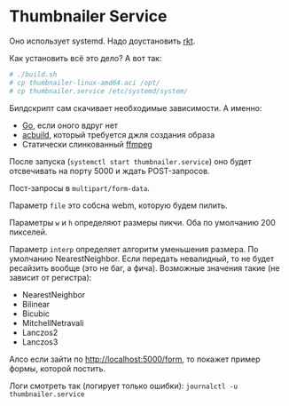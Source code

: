 # Thumbnailer Service

Оно использует systemd. Надо доустановить [rkt](https://coreos.com/rkt/).

Как установить всё это дело? А вот так:

```bash
# ./build.sh
# cp thumbnailer-linux-amd64.aci /opt/
# cp thumbnailer.service /etc/systemd/system/
```

Билдскрипт сам скачивает необходимые зависимости. А именно:
* [Go](https://golang.org/), если оного вдруг нет
* [acbuild](https://github.com/appc/acbuild), который требуется джля создания образа
* Статически слинкованный [ffmpeg](http://johnvansickle.com/ffmpeg/)

После запуска (`systemctl start thumbnailer.service`)
оно будет отсвечивать на порту 5000 и ждать POST-запросов.

Пост-запросы в `multipart/form-data`.

Параметр `file` это собсна webm, которую будем пилить.

Параметры `w` и `h` определяют размеры пикчи.
Оба по умолчанию 200 пикселей.

Параметр `interp` определяет алгоритм уменьшения размера.
По умолчанию NearestNeighbor.
Если передать невалидный, то не будет ресайзить вообще (это не баг, а фича).
Возможные значения такие (не зависит от регистра):
* NearestNeighbor
* Bilinear
* Bicubic
* MitchellNetravali
* Lanczos2
* Lanczos3

Алсо если зайти по [http://localhost:5000/form](http://localhost:5000/form),
то покажет пример формы, которой постить.

Логи смотреть так (логирует только ошибки): `journalctl -u thumbnailer.service`

